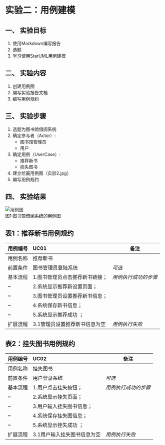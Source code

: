 # 实验二：用例建模  

 ## 一、 实验目标  

 1. 使用Markdown编写报告
2. 选题
3. 学习使用StarUML用例建模

 ## 二、 实验内容  

 1. 创建用例图
2. 编写实验报告文档
3. 编写用例规约

 ## 三、 实验步骤  

 1. 选题为图书馆借阅系统
2. 确定参与者（Actor）:  
      - 图书馆管理员  
      - 用户
3. 确定用例（UserCase）:   
      - 推荐新书
      - 挂失图书
4. 建立绘画用例图（实验2.jpg）
5. 编写用例规约

 ## 四、 实验结果  

 ![用例图](./实验.jpg)  
图1:图书馆借阅系统的用例图

 ## 表1：推荐新书用例规约  

 用例编号  | UC01 | 备注  
-|:-|-  
用例名称  | 推荐新书  |   
前置条件  | 图书管理员登陆系统     | *可选*   
基本流程  | 1.图书管理员点击推荐新书链接；  |*用例执行成功的步骤*    
~| 2.系统显示推荐新设置页面；  |   
~| 3.图书管理员设置推荐新书信息；|   
~| 4.系统保存新书信息；   |   
~| 5.系统显示推荐成功 ；|  
扩展流程  |3.1管理员设置推荐新书信息为空    |*用例执行失败*    




 ## 表2：挂失图书用例规约

 用例编号  | UC02 | 备注  
-|:-|-  
用例名称  | 挂失图书  |   
前置条件  | 用户登录系统    | *可选*     
基本流程  | 1.用户点击挂失按钮；  |*用例执行成功的步骤*    
~| 2.系统显示挂失页面；  |   
~| 3.用户输入挂失图书信息；|   
~| 4.系统保存挂失图信息；   |   
~| 5.系统显示挂失成功 ；|  
扩展流程  |3.1用户输入挂失图书信息为空    |*用例执行失败*    